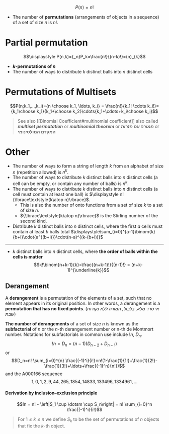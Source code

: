 $$P(n)=n!$$
- The number of **permutations** (arrangements of objects in a sequence) of a set of size $n$ is $n!$.

# Partial permutation
$$\displaystyle P(n,k)={_n}P_k=\frac{n!}{(n-k)!}=(n)_{k}$$
- **_k_-permutations of _n_** 
- The number of ways to distribute $k$ distinct balls into $n$ distinct cells

# Permutations of Multisets

$$P(n;k_1,...,k_i)={n \choose k_1, \ldots, k_i} = \frac{n!}{k_1! \cdots k_i!}={k_1\choose k_1}{k_1+\choose k_2}\cdots{k_1+\cdots+k_i\choose k_i}$$

>See also [[Binomial Coefficient#multinomial coefficient]] also called ***multiset permutation*** or ***multinomial theorem*** or ***תמורה עם חזרות*** or **המקדם המולטינומי**


# Other

- The number of ways to form a string of length $k$ from an alphabet of size $n$ (repetition allowed) is $n^k$.
- The number of ways to distribute $k$ distinct balls into $n$ distinct cells (a cell can be empty, or contain any number of balls) is $n^k$.
- The number of ways to distribute $k$ distinct balls into $n$ distinct cells (a cell must contain at least one ball) is $\displaystyle n!{\lbrace\textstyle{k\atop n}\rbrace}$.
	- This is also the number of onto functions from a set of size $k$ to a set of size $n$.
	- ${\lbrace\textstyle{k\atop n}\rbrace}$ is the Stirling number of the second kind.
- Distribute $k$ distinct balls into $n$ distinct cells, where the first $a$ cells must contain at least $b$ balls total $\displaystyle\sum_{i=0}^{a-1}\binom{k}{b+i}\cdot{a^{(b+i)}}\cdot(n-a)^{(k-(b+i))}$


___  

- $k$ distinct balls into $n$ distinct cells, where **the order of balls within the cells is matter**
$$k!\binom{n+k-1}{k}=\frac{(n+k-1)!}{(n-1)!} = (n+k-1)^{\underline{k}}$$


## Derangement

A **derangement** is a permutation of the elements of a set, such that no element appears in its original position. In other words, a derangement is a **permutation that has no fixed points**. (*אי סדר מלא, בלבול, תמורה ללא נקודות שבת*)

**The number of derangements** of a set of size $n$ is known as the **subfactorial** of $n$ or the $n$-th derangement number or n-th de Montmort number. Notations for subfactorials in common use include $!n$, $D_n$.
$$!n=D_n=(n-1)(D_{n-2}+D_{n-1})$$
or
$$D_n=n! \sum_{i=0}^{n} \frac{(-1)^i}{i!}=n!(1-\frac{1}{1!}+\frac{1}{2!}-\frac{1}{3!}+\ldots+\frac{(-1)^n}{n!})$$
and the A000166 sequence
$$1, 0, 1, 2, 9, 44, 265, 1854, 14833, 133496, 1334961,...$$

#### Derivation by inclusion–exclusion principle
$$!n = n! - \left|S_1 \cup \dotsm \cup S_n\right| = n! \sum_{i=0}^n \frac{(-1)^i}{i!}$$
>For $1 \leq k \leq n$ we define $S_k$ to be the set of permutations of $n$ objects that fix the $k$-th object. 

